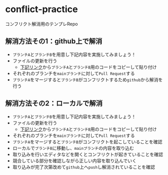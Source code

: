 # conflict-practice
コンフリクト解消用のテンプレRepo

## 解消方法その1：github上で解消
- `ブランチA`と`ブランチB`を用意し下記内容を実施してみましょう！
- ファイルの更新を行う
  - [下記リンク](https://www.notion.so/alchemy-phastos/89fcd86e1b11431eae82470a3e4da97b#3a25db95d66146efb3515416893fa64f)から`ブランチA`と`ブランチB`用のコードをコピーして貼り付け
- それぞれのブランチを`mainブランチ`に対して`Pull Request`する
- `ブランチA`をマージすると`ブランチB`がコンフリクトするため`github`から解消を行う

## 解消方法その2：ローカルで解消
- `ブランチA`と`ブランチB`を用意し下記内容を実施してみましょう！
- ファイルの更新を行う
  - [下記リンク](https://www.notion.so/alchemy-phastos/89fcd86e1b11431eae82470a3e4da97b#3a25db95d66146efb3515416893fa64f)から`ブランチA`と`ブランチB`用のコードをコピーして貼り付け
- それぞれのブランチを`mainブランチ`に対して`Pull Request`する
- `ブランチA`をマージすると`ブランチB`がコンフリクトを起こしていることを確認
- ローカルで`ブランチB`に移動し、`mainブランチ`の内容を取り込む
- 取り込みを行いエディタなどを開くとコンフリクトが起きていることを確認
- 競合している部分を確認しながら正しい内容を取り込んでいく
- 取り込みが完了次第改めて`github`上へ`push`し解消されていることを確認

